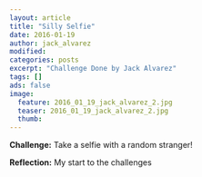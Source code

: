 ```yaml
---
layout: article
title: "Silly Selfie"
date: 2016-01-19
author: jack_alvarez
modified:
categories: posts
excerpt: "Challenge Done by Jack Alvarez"
tags: []
ads: false
image:
  feature: 2016_01_19_jack_alvarez_2.jpg
  teaser: 2016_01_19_jack_alvarez_2.jpg
  thumb:
---
```


**Challenge:** Take a selfie with a random stranger!


**Reflection:** My start to the challenges